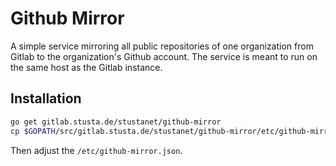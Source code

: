 # Github Mirror

A simple service mirroring all public repositories of one organization from Gitlab to the organization's Github account.
The service is meant to run on the same host as the Gitlab instance.

## Installation

```sh
go get gitlab.stusta.de/stustanet/github-mirror
cp $GOPATH/src/gitlab.stusta.de/stustanet/github-mirror/etc/github-mirror.json.example /etc/github-mirror.json
```

Then adjust the `/etc/github-mirror.json`.